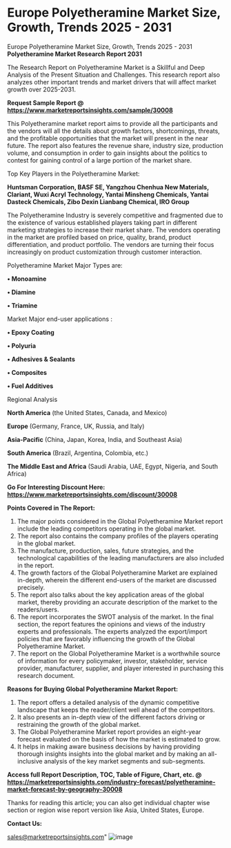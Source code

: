 # Europe Polyetheramine Market Size, Growth, Trends 2025 - 2031
 Europe Polyetheramine Market Size, Growth, Trends 2025 - 2031
<strong>Polyetheramine Market Research Report 2031</strong>

The Research Report on Polyetheramine Market is a Skillful and Deep Analysis of the Present Situation and Challenges. This research report also analyzes other important trends and market drivers that will affect market growth over 2025-2031.

<strong>Request Sample Report @ <a href=https://www.marketreportsinsights.com/sample/30008>https://www.marketreportsinsights.com/sample/30008</a></strong>

This Polyetheramine market report aims to provide all the participants and the vendors will all the details about growth factors, shortcomings, threats, and the profitable opportunities that the market will present in the near future. The report also features the revenue share, industry size, production volume, and consumption in order to gain insights about the politics to contest for gaining control of a large portion of the market share.

Top Key Players in the Polyetheramine Market:

<strong>Huntsman Corporation, BASF SE, Yangzhou Chenhua New Materials, Clariant, Wuxi Acryl Technology, Yantai Minsheng Chemicals, Yantai Dasteck Chemicals, Zibo Dexin Lianbang Chemical, IRO Group</strong>

The Polyetheramine Industry is severely competitive and fragmented due to the existence of various established players taking part in different marketing strategies to increase their market share. The vendors operating in the market are profiled based on price, quality, brand, product differentiation, and product portfolio. The vendors are turning their focus increasingly on product customization through customer interaction.

Polyetheramine Market Major Types are:

<strong>• Monoamine

• Diamine

• Triamine</strong>

Market Major end-user applications :

<strong>• Epoxy Coating

• Polyuria

• Adhesives & Sealants

• Composites

• Fuel Additives</strong>

Regional Analysis

</u><strong><b>North America</b></strong> (the United States, Canada, and Mexico)

<strong><b>Europe </b></strong>(Germany, France, UK, Russia, and Italy)

<strong><b>Asia-Pacific</b></strong> (China, Japan, Korea, India, and Southeast Asia)

<strong><b>South America</b></strong> (Brazil, Argentina, Colombia, etc.)

<strong><b>The Middle East and Africa</b></strong> (Saudi Arabia, UAE, Egypt, Nigeria, and South Africa)

<strong>Go For Interesting Discount Here: <a href=https://www.marketreportsinsights.com/discount/30008>https://www.marketreportsinsights.com/discount/30008</a></strong>

<strong>Points Covered in The Report:</strong>
<ol>
  <li>The major points considered in the Global Polyetheramine Market report include the leading competitors operating in the global market.</li>
  <li>The report also contains the company profiles of the players operating in the global market.</li>
  <li>The manufacture, production, sales, future strategies, and the technological capabilities of the leading manufacturers are also included in the report.</li>
  <li>The growth factors of the Global Polyetheramine Market are explained in-depth, wherein the different end-users of the market are discussed precisely.</li>
  <li>The report also talks about the key application areas of the global market, thereby providing an accurate description of the market to the readers/users.</li>
  <li>The report incorporates the SWOT analysis of the market. In the final section, the report features the opinions and views of the industry experts and professionals. The experts analyzed the export/import policies that are favorably influencing the growth of the Global Polyetheramine Market.</li>
  <li>The report on the Global Polyetheramine Market is a worthwhile source of information for every policymaker, investor, stakeholder, service provider, manufacturer, supplier, and player interested in purchasing this research document.</li>
</ol>
<strong>Reasons for Buying Global Polyetheramine Market Report:</strong>

<ol>
  <li>The report offers a detailed analysis of the dynamic competitive landscape that keeps the reader/client well ahead of the competitors.</li>
  <li>It also presents an in-depth view of the different factors driving or restraining the growth of the global market.</li>
  <li>The Global Polyetheramine Market report provides an eight-year forecast evaluated on the basis of how the market is estimated to grow.</li>
  <li>It helps in making aware business decisions by having providing thorough insights insights into the global market and by making an all-inclusive analysis of the key market segments and sub-segments.</li>
</ol>
<strong>Access full Report Description, TOC, Table of Figure, Chart, etc. @ <a href=https://marketreportsinsights.com/industry-forecast/polyetheramine-market-forecast-by-geography-30008>https://marketreportsinsights.com/industry-forecast/polyetheramine-market-forecast-by-geography-30008</a></strong>


Thanks for reading this article; you can also get individual chapter wise section or region wise report version like Asia, United States, Europe.

<strong>Contact Us:</strong>

sales@marketreportsinsights.com"
![image](https://github.com/user-attachments/assets/ea6496bb-ebe6-47d6-a75c-dd86cfec9dbd)
